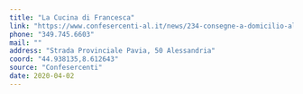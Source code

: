 ```yaml
---
title: "La Cucina di Francesca"
link: "https://www.confesercenti-al.it/news/234-consegne-a-domicilio-alessandria-lista-aggiornata-al-26-marzo.html"
phone: "349.745.6603"
mail: ""
address: "Strada Provinciale Pavia, 50 Alessandria"
coord: "44.938135,8.612643"
source: "Confesercenti"
date: 2020-04-02
---
```



